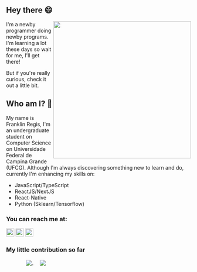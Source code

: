 ## Hey there 😄 

<img align="right" width="375" src="https://user-images.githubusercontent.com/61962950/120808536-8ae73b80-c51f-11eb-9a2f-418fe02d6634.gif"></img>

I'm a newby programmer doing newby programs. I'm learning a lot these days so wait for me, I'll get there!

But if you're really curious, check it out a little bit.

## Who am I? 🤔

My name is Franklin Regis, I'm an undergraduate student on Computer Science on Universidade Federal de Campina Grande (UFCG).
Although I'm always discovering something new to learn and do, currently I'm enhancing my skills on:
  * JavaScript/TypeScript
  * ReactJS/NextJS
  * React-Native
  * Python (Sklearn/Tensorflow)
  

### You can reach me at:

[<img src="https://img.shields.io/badge/-LinkedIn-blue?style=flat-square&logo=Linkedin&logoColor=white&link=https://www.linkedin.com/in/franklin-regis/" height="22" title="LinkedIn" />](https://www.linkedin.com/in/franklin-regis/)
[<img src="https://img.shields.io/badge/discord-%237289DA.svg?&style=for-the-badge&logo=discord&logoColor=white" height="22" />](https://discord.com/invite/franklingg#5075)
[<img src="https://img.shields.io/badge/-Instagram-purple?style=flat-square&logo=Instagram&logoColor=white&link=https://www.instagram.com/franklingg1" height="22" title="Instagram" />](https://www.instagram.com/franklingg1)

### My little contribution so far
&emsp;
&emsp;
&emsp;
<a href="https://github.com/franklingg">
  <img align="center" src="https://github-readme-stats.vercel.app/api?username=franklingg&count_private=true&show_icons=true&hide_rank=true&theme=dracula" />
</a>
&emsp;
<a href="https://github.com/franklingg">
  <img align="center" src="https://github-readme-stats.vercel.app/api/top-langs/?username=franklingg&hide=jupyter%20notebook,haskell,css,html,prolog,c%2B%2B&layout=compact&langs_count=4&count_private=true&show_icons=true&theme=dracula" />
</a>
